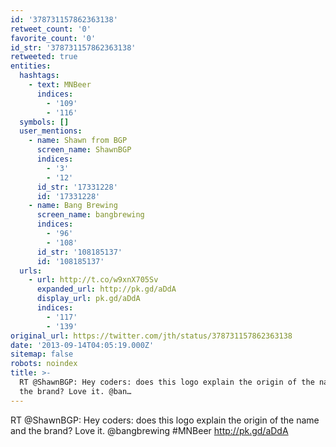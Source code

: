 ```yaml
---
id: '378731157862363138'
retweet_count: '0'
favorite_count: '0'
id_str: '378731157862363138'
retweeted: true
entities:
  hashtags:
    - text: MNBeer
      indices:
        - '109'
        - '116'
  symbols: []
  user_mentions:
    - name: Shawn from BGP
      screen_name: ShawnBGP
      indices:
        - '3'
        - '12'
      id_str: '17331228'
      id: '17331228'
    - name: Bang Brewing
      screen_name: bangbrewing
      indices:
        - '96'
        - '108'
      id_str: '108185137'
      id: '108185137'
  urls:
    - url: http://t.co/w9xnX705Sv
      expanded_url: http://pk.gd/aDdA
      display_url: pk.gd/aDdA
      indices:
        - '117'
        - '139'
original_url: https://twitter.com/jth/status/378731157862363138
date: '2013-09-14T04:05:19.000Z'
sitemap: false
robots: noindex
title: >-
  RT @ShawnBGP: Hey coders: does this logo explain the origin of the name and
  the brand? Love it. @ban…
---
```


RT @ShawnBGP: Hey coders: does this logo explain the origin of the name and the brand? Love it. @bangbrewing #MNBeer http://pk.gd/aDdA